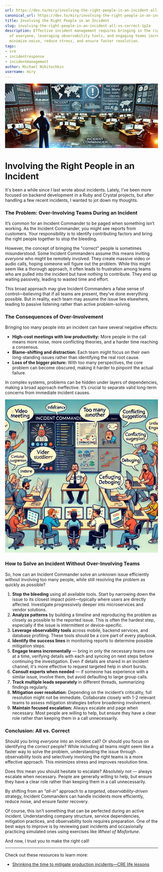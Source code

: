 ```yaml
---
url: https://dev.to/miry/involving-the-right-people-in-an-incident-all-vs-correct-1p2a
canonical_url: https://dev.to/miry/involving-the-right-people-in-an-incident-all-vs-correct-1p2a
title: Involving the Right People in an Incident
slug: involving-the-right-people-in-an-incident-all-vs-correct-1p2a
description: Effective incident management requires bringing in the right people instead
  of everyone, leveraging observability tools, and engaging teams incrementally to
  minimize noise, reduce stress, and ensure faster resolution.
tags:
- sre
- incidentresponse
- incidentmanagement
author: Michael Nikitochkin
username: miry
---
```


![Cover image](/assets/2025-02-16-involving-the-right-people-in-an-incident-all-vs-correct-1p2a-cover_image-22eq6xvkpfukyuypz1qx.jpg)

# Involving the Right People in an Incident


It's been a while since I last wrote about incidents. Lately, I’ve been more focused on backend development in a Ruby and Crystal projects, but after handling a few recent incidents, I wanted to jot down my thoughts.

### The Problem: Over-Involving Teams During an Incident

It’s common for an Incident Commander to be paged when something isn’t working. As the Incident Commander, you might see reports from customers. Your responsibility is to identify contributing factors and bring the right people together to stop the bleeding.

However, the concept of bringing the "correct" people is sometimes misunderstood. Some Incident Commanders assume this means inviting *everyone* who might be remotely involved. They create massive video or audio calls, hoping someone will figure out the problem. While this might seem like a thorough approach, it often leads to frustration among teams who are pulled into the incident but have nothing to contribute. They end up waiting passively, leading to wasted time and effort.

This broad approach may give Incident Commanders a false sense of control—believing that if all teams are present, they’ve done everything possible. But in reality, each team may assume the issue lies elsewhere, leading to passive listening rather than active problem-solving.

### The Consequences of Over-Involvement

Bringing too many people into an incident can have several negative effects:
- **High-cost meetings with low productivity:** More people in the call means more noise, more conflicting theories, and a harder time reaching a consensus.
- **Blame-shifting and distraction:** Each team might focus on their own long-standing issues rather than identifying the real root cause.
- **Loss of the bigger picture:** With too many perspectives, the core problem can become obscured, making it harder to pinpoint the actual failure.

In complex systems, problems can be hidden under layers of dependencies, making a broad approach ineffective. It’s crucial to separate valid long-term concerns from immediate incident causes.

![Situation room with a lot of folks](/assets/2025-02-16-involving-the-right-people-in-an-incident-all-vs-correct-1p2a-kz41pritx60wtupg14r6.jpeg)

### How to Solve an Incident Without Over-Involving Teams

So, how can an Incident Commander solve an unknown issue efficiently without involving too many people, while still resolving the problem as quickly as possible?

1. **Stop the bleeding** using all available tools. Start by narrowing down the issue to its closest impact point—typically where users are directly affected. Investigate progressively deeper into microservices and vendor solutions.
2. **Analyze patterns** by building a timeline and reproducing the problem as closely as possible to the reported issue. This is often the hardest step, especially if the issue is intermittent or device-specific.
3. **Leverage observability tools** across mobile, backend services, and database profiling. These tools should be a core part of every playbook.
4. **Identify the success lines** in monitoring reports to determine possible mitigation steps.
5. **Engage teams incrementally** — bring in only the necessary teams one at a time, verifying details with each and syncing on next steps before continuing the investigation. Even if details are shared in an incident channel, it's more effective to request targeted help in short bursts.
6. **Consult experts when needed** — if someone has experience with a similar issue, involve them, but avoid defaulting to large group calls.
7. **Track multiple leads separately** in different threads, summarizing findings regularly.
8. **Mitigation over resolution:** Depending on the incident’s criticality, full resolution might not be immediate. Collaborate closely with 1-2 relevant teams to assess mitigation strategies before broadening involvement.
9. **Maintain focused escalation:** Always escalate and page when necessary. Most people are willing to help, but ensure they have a clear role rather than keeping them in a call unnecessarily.

### Conclusion: All vs. Correct

Should you bring *everyone* into an incident call? Or should you focus on identifying the *correct* people? While including all teams might seem like a faster way to solve the problem, understanding the issue through observability tools and selectively involving the right teams is a more effective approach. This minimizes stress and improves resolution time.

Does this mean you should hesitate to escalate? Absolutely not — always escalate when necessary. People are generally willing to help, but ensure they have a clear role rather than keeping them in a call unnecessarily.

By shifting from an *“all-in”* approach to a *targeted*, *observability-driven* strategy, Incident Commanders can handle incidents more efficiently, reduce noise, and ensure faster recovery.

Of course, this isn’t something that can be perfected during an active incident. Understanding company structure, service dependencies, mitigation practices, and observability tools requires preparation. One of the best ways to improve is by reviewing past incidents and occasionally practicing simulated ones using exercises like *Wheel of Misfortune*.

And now, I trust you to make the right call!

---

Check out these resources to learn more:

- [Shrinking the time to mitigate production incidents—CRE life lessons](https://cloud.google.com/blog/products/management-tools/shrinking-the-time-to-mitigate-production-incidents)



